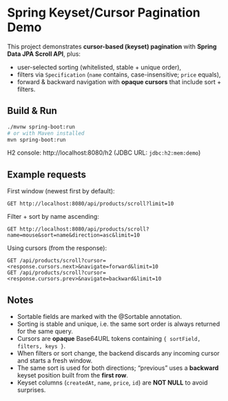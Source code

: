 # Spring Keyset/Cursor Pagination Demo

This project demonstrates **cursor-based (keyset) pagination** with **Spring Data JPA Scroll API**, plus:
- user-selected sorting (whitelisted, stable + unique order),
- filters via `Specification` (`name` contains, case-insensitive; `price` equals),
- forward & backward navigation with **opaque cursors** that include sort + filters.

## Build & Run

```bash
./mvnw spring-boot:run
# or with Maven installed
mvn spring-boot:run
```

H2 console: http://localhost:8080/h2  (JDBC URL: `jdbc:h2:mem:demo`)

## Example requests

First window (newest first by default):

```
GET http://localhost:8080/api/products/scroll?limit=10
```

Filter + sort by name ascending:

```
GET http://localhost:8080/api/products/scroll?name=mouse&sort=name&direction=asc&limit=10
```

Using cursors (from the response):

```
GET /api/products/scroll?cursor=<response.cursors.next>&navigate=forward&limit=10
GET /api/products/scroll?cursor=<response.cursors.prev>&navigate=backward&limit=10
```

## Notes

- Sortable fields are marked with the @Sortable annotation.
- Sorting is stable and unique, i.e. the same sort order is always returned for the same query.
- Cursors are **opaque** Base64URL tokens containing `{ sortField, filters, keys }`.
- When filters or sort change, the backend discards any incoming cursor and starts a fresh window.
- The same sort is used for both directions; “previous” uses a **backward** keyset position built from the **first row**.
- Keyset columns (`createdAt`, `name`, `price`, `id`) are **NOT NULL** to avoid surprises.
